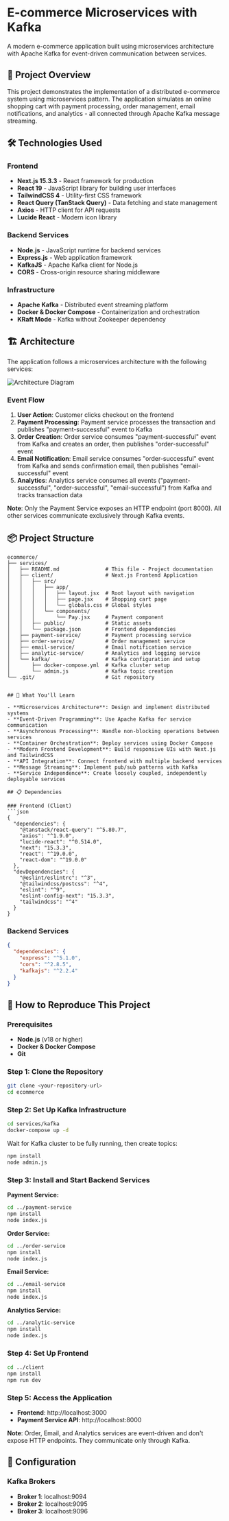 # E-commerce Microservices with Kafka

A modern e-commerce application built using microservices architecture with Apache Kafka for event-driven communication between services.

## 🚀 Project Overview

This project demonstrates the implementation of a distributed e-commerce system using microservices pattern. The application simulates an online shopping cart with payment processing, order management, email notifications, and analytics - all connected through Apache Kafka message streaming.

## 🛠️ Technologies Used

### Frontend
- **Next.js 15.3.3** - React framework for production
- **React 19** - JavaScript library for building user interfaces
- **TailwindCSS 4** - Utility-first CSS framework
- **React Query (TanStack Query)** - Data fetching and state management
- **Axios** - HTTP client for API requests
- **Lucide React** - Modern icon library

### Backend Services
- **Node.js** - JavaScript runtime for backend services
- **Express.js** - Web application framework
- **KafkaJS** - Apache Kafka client for Node.js
- **CORS** - Cross-origin resource sharing middleware

### Infrastructure
- **Apache Kafka** - Distributed event streaming platform
- **Docker & Docker Compose** - Containerization and orchestration
- **KRaft Mode** - Kafka without Zookeeper dependency

## 🏗️ Architecture

The application follows a microservices architecture with the following services:

![Architecture Diagram](./architecture.png)

### Event Flow
1. **User Action**: Customer clicks checkout on the frontend
2. **Payment Processing**: Payment service processes the transaction and publishes "payment-successful" event to Kafka
3. **Order Creation**: Order service consumes "payment-successful" event from Kafka and creates an order, then publishes "order-successful" event
4. **Email Notification**: Email service consumes "order-successful" event from Kafka and sends confirmation email, then publishes "email-successful" event
5. **Analytics**: Analytics service consumes all events ("payment-successful", "order-successful", "email-successful") from Kafka and tracks transaction data

**Note**: Only the Payment Service exposes an HTTP endpoint (port 8000). All other services communicate exclusively through Kafka events.

## 📦 Project Structure

```
ecommerce/
├── services/
│   ├── README.md               # This file - Project documentation
│   ├── client/                 # Next.js Frontend Application
│   │   ├── src/
│   │   │   ├── app/
│   │   │   │   ├── layout.jsx  # Root layout with navigation
│   │   │   │   ├── page.jsx    # Shopping cart page
│   │   │   │   └── globals.css # Global styles
│   │   │   └── components/
│   │   │       └── Pay.jsx     # Payment component
│   │   ├── public/             # Static assets
│   │   └── package.json        # Frontend dependencies
│   ├── payment-service/        # Payment processing service
│   ├── order-service/          # Order management service
│   ├── email-service/          # Email notification service
│   ├── analytic-service/       # Analytics and logging service
│   └── kafka/                  # Kafka configuration and setup
│       ├── docker-compose.yml  # Kafka cluster setup
│       └── admin.js            # Kafka topic creation
└── .git/                       # Git repository
```
```

## 🎯 What You'll Learn

- **Microservices Architecture**: Design and implement distributed systems
- **Event-Driven Programming**: Use Apache Kafka for service communication
- **Asynchronous Processing**: Handle non-blocking operations between services
- **Container Orchestration**: Deploy services using Docker Compose
- **Modern Frontend Development**: Build responsive UIs with Next.js and TailwindCSS
- **API Integration**: Connect frontend with multiple backend services
- **Message Streaming**: Implement pub/sub patterns with Kafka
- **Service Independence**: Create loosely coupled, independently deployable services

## 📋 Dependencies

### Frontend (Client)
```json
{
  "dependencies": {
    "@tanstack/react-query": "^5.80.7",
    "axios": "^1.9.0",
    "lucide-react": "^0.514.0",
    "next": "15.3.3",
    "react": "^19.0.0",
    "react-dom": "^19.0.0"
  },
  "devDependencies": {
    "@eslint/eslintrc": "^3",
    "@tailwindcss/postcss": "^4",
    "eslint": "^9",
    "eslint-config-next": "15.3.3",
    "tailwindcss": "^4"
  }
}
```

### Backend Services
```json
{
  "dependencies": {
    "express": "^5.1.0",
    "cors": "^2.8.5",
    "kafkajs": "^2.2.4"
  }
}
```

## 🚀 How to Reproduce This Project

### Prerequisites
- **Node.js** (v18 or higher)
- **Docker & Docker Compose**
- **Git**

### Step 1: Clone the Repository
```bash
git clone <your-repository-url>
cd ecommerce
```

### Step 2: Set Up Kafka Infrastructure
```bash
cd services/kafka
docker-compose up -d
```

Wait for Kafka cluster to be fully running, then create topics:
```bash
npm install
node admin.js
```

### Step 3: Install and Start Backend Services

**Payment Service:**
```bash
cd ../payment-service
npm install
node index.js
```

**Order Service:**
```bash
cd ../order-service
npm install
node index.js
```

**Email Service:**
```bash
cd ../email-service
npm install
node index.js
```

**Analytics Service:**
```bash
cd ../analytic-service
npm install
node index.js
```

### Step 4: Set Up Frontend
```bash
cd ../client
npm install
npm run dev
```

### Step 5: Access the Application
- **Frontend**: http://localhost:3000
- **Payment Service API**: http://localhost:8000

**Note**: Order, Email, and Analytics services are event-driven and don't expose HTTP endpoints. They communicate only through Kafka.

## 🔧 Configuration

### Kafka Brokers
- **Broker 1**: localhost:9094
- **Broker 2**: localhost:9095
- **Broker 3**: localhost:9096

